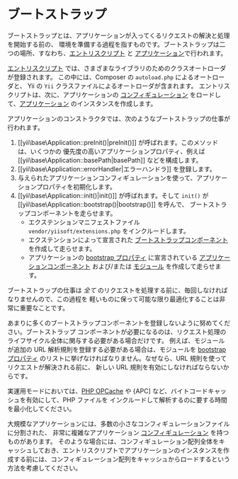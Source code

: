 ブートストラップ
================

ブートストラップとは、アプリケーションが入ってくるリクエストの解決と処理を開始する前の、
環境を準備する過程を指すものです。ブートストラップは二つの場所、すなわち、[エントリスクリプト](structure-entry-scripts.md) と
[アプリケーション](structure-applications.md)で行われます。

[エントリスクリプト](structure-entry-scripts.md) では、さまざまなライブラリのためのクラスオートローダが登録されます。
この中には、Composer の `autoload.php` によるオートローダと、
Yii の `Yii` クラスファイルによるオートローダが含まれます。
エントリスクリプトは、次に、アプリケーションの [コンフィギュレーション](concept-configurations.md)
をロードして、[アプリケーション](structure-applications.md) のインスタンスを作成します。

アプリケーションのコンストラクタでは、次のようなブートストラップの仕事が行われます。

1. [[yii\base\Application::preInit()|preInit()]] が呼ばれます。このメソッドは、いくつかの
   優先度の高いアプリケーションプロパティ、例えば [[yii\base\Application::basePath|basePath]]
   などを構成します。
2. [[yii\base\Application::errorHandler|エラーハンドラ]] を登録します。
3. 与えられたアプリケーションコンフィギュレーションを使って、アプリケーションプロパティを初期化します。
4. [[yii\base\Application::init()|init()]] が呼ばれます。そして `init()` が [[yii\base\Application::bootstrap()|bootstrap()]] を呼んで、
   ブートストラップコンポーネントを走らせます。
   - エクステンションマニフェストファイル `vendor/yiisoft/extensions.php` をインクルードします。
   - エクステンションによって宣言された [ブートストラップコンポーネント](structure-extensions.md#bootstrapping-classes) を作成して走らせます。
   - アプリケーションの [bootstrap プロパティ](structure-applications.md#bootstrap) に宣言されている
     [アプリケーションコンポーネント](structure-application-components.md) および/または
     [モジュール](structure-modules.md) を作成して走らせます。

ブートストラップの仕事は *全て* のリクエストを処理する前に、毎回しなければなりませんので、この過程を
軽いものに保って可能な限り最適化することは非常に重要なことです。

あまりに多くのブートストラップコンポーネントを登録しないように努めてください。ブートストラップ
コンポーネントが必要になるのは、リクエスト処理のライフサイクル全体に関与する必要がある場合だけです。
例えば、モジュールが追加の URL 解析規則を登録する必要がある場合は、モジュールを [bootstrap プロパティ](structure-applications.md#bootstrap)
のリストに挙げなければなりません。なぜなら、URL 規則を使ってリクエストが解決される前に、
新しい URL 規則を有効にしなければならないからです。

実運用モードにおいては、[PHP OPCache] や {APC]  など、バイトコードキャッシュを有効にして、PHP ファイルを
インクルードして解析するのに要する時間を最小化してください。

[PHP OPcache]: http://php.net/manual/ja/book.opcache.php
[APC]: http://php.net/manual/ja/book.apc.php

大規模なアプリケーションには、多数の小さなコンフィギュレーションファイルに分割された、
非常に複雑なアプリケーション [コンフィギュレーション](concept-configurations.md) を持つものがあります。
そのような場合には、コンフィギュレーション配列全体をキャッシュしておき、エントリスクリプトでアプリケーションのインスタンスを作成する前には、コンフィギュレーション配列をキャッシュからロードするという方法を考慮してください。
